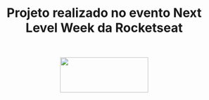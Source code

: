 <h1 align="center"> Projeto realizado no evento Next Level Week da Rocketseat</h1>
<br />
<p align="center">
  <img width="200" height="80" src="https://user-images.githubusercontent.com/41392965/197869252-de5386cd-87ab-48e7-8721-ef6b3ba8a95e.png">
</p>
<br />
